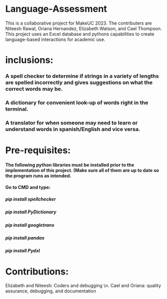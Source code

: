 # Language-Assessment
This is a collaborative project for MakeUC 2023. The contributers are Niteesh Rawal, Oriana Hernandez, Elizabeth Watson, and Cael Thompson. This project uses an Excel database and pythons capabilities to create language-based interactions for academic use.

# inclusions:
### A spell checker to determine if strings in a variety of lengths are spelled incorrectly and gives suggestions on what the correct words may be.
### A dictionary for convenient look-up of words right in the terminal.
### A translator for when someone may need to learn or understand words in spanish/English and vice versa.

# Pre-requisites:
#### The following python libraries must be installed prior to the implementation of this project. (Make sure all of them are up to date so the program runs as intended.
#### Go to CMD and type:
##### pip install spellchecker
##### pip install PyDictionary
##### pip install googletrans
##### pip install pandas
##### pip install Pydxl
# Contributions:
 Elizabeth and Niteesh: Coders and debugging \n.
 Cael and Oriana: quality assurance, debugging, and documentation
 
